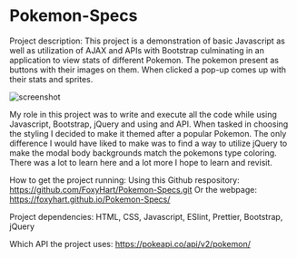 # Pokemon-Specs
 Project description:
This project is a demonstration of basic Javascript as well as utilization of AJAX and APIs with Bootstrap
culminating in an application to view stats of different Pokemon. The pokemon present as buttons with their images on them. When clicked a pop-up comes up with their stats and sprites.

![screenshot](https://user-images.githubusercontent.com/88792549/143922015-748d8a03-a0c1-4f37-b10c-becb3961bea3.png)

My role in this project was to write and execute all the code while using Javascript, Bootstrap, jQuery and using 
and API. 
When tasked in choosing the styling I decided to make it themed after a popular Pokemon.
The only difference I would have liked to make was to find a way to utilize jQuery to make the modal body backgrounds match the pokemons type coloring.
There was a lot to learn here and a lot more I hope to learn and revisit.


How to get the project running: 
Using this Github respository: https://github.com/FoxyHart/Pokemon-Specs.git
Or the webpage: https://foxyhart.github.io/Pokemon-Specs/

Project dependencies:
HTML, CSS, Javascript, ESlint, Prettier, Bootstrap, jQuery

Which API the project uses: https://pokeapi.co/api/v2/pokemon/



